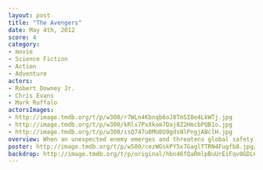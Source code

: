 ```yaml
---
layout: post
title: "The Avengers"
date: May 4th, 2012
score: 4
category:
- movie
- Science Fiction
- Action
- Adventure
actors:
- Robert Downey Jr.
- Chris Evans
- Mark Ruffalo
actorsImages:
- http://image.tmdb.org/t/p/w300/r7WLn4Kbnqb6oJ8TmSI0e4LkWTj.jpg
- http://image.tmdb.org/t/p/w300/kRlx7PxXkom7Daj8Z2HmcbPQB1o.jpg
- http://image.tmdb.org/t/p/w300/isQ747u0MU8U9gdsNlPngjABclH.jpg
overview: When an unexpected enemy emerges and threatens global safety and security, Nick Fury, director of the international peacekeeping agency known as S.H.I.E.L.D., finds himself in need of a team to pull the world back from the brink of disaster. Spanning the globe, a daring recruitment effort begins!
poster: http://image.tmdb.org/t/p/w500/cezWGskPY5x7GaglTTRN4Fugfb8.jpg/
backdrop: http://image.tmdb.org/t/p/original/hbn46fQaRmlpBuUrEiFqv0GDL6Y.jpg
---
```


